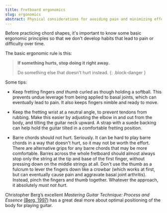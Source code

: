 ```yaml
---
title: Fretboard ergonomics
slug: ergonomics
abstract: Physical considerations for avoiding pain and minimizing effort.
---
```


Before practicing  chord shapes,
it's important to know some basic ergonomic principles so that we don't develop habits that lead to pain or difficulty over time. 

The basic ergonomic rule is this:

> **If something hurts, stop doing it right away.**
> 
> Do something else that doesn't hurt instead.
{: .block-danger }

Some tips:

- Keep fretting fingers *and thumb* curled as though holding a softball.
This prevents undue leverage from being applied to basal joints,
which can eventually lead to pain.
It also keeps fingers nimble and ready to move. 

- Keep the fretting wrist at a neutral angle, 
to prevent tendons from rubbing. 
Make this easier by adjusting the elbow in and out from the body,
and tilting the guitar neck upward. 
A strap with a suede backing can help hold the guitar tilted in a comfortable fretting position. 

- Barre chords should not hurt.
Seriously.
It can be hard to play barre chords in a way that doesn't hurt,
so it may not be worth the effort.
There are alternative grips for any barre chords that may be more comfortable.
Barres across the whole fretboard should almost always stop only the string at the tip and base of the first finger,
without pressing down on the middle strings at all.
Don't use the thumb as a fulcrum to lever the fingers down like a crowbar 
(which works at first, 
but can eventually cause pain and aggravate basal joint arthritis).
Instead, pinch the fingers and thumb together.
Whatever the approach,
it absolutely *must not hurt*.

Christopher Berg’s excellent 
*Mastering Guitar Technique: Process and Essence* 
[(Berg, 1997)](references#berg-1997) 
has a great deal more about optimal positioning of the body for playing guitar. 
